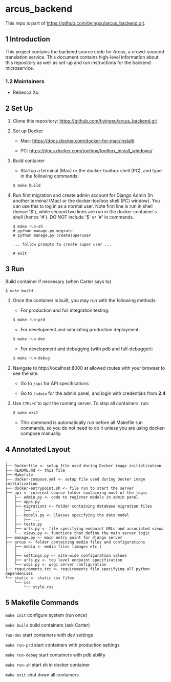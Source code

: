 # arcus_backend

This repo is part of https://github.com/tiyingxu/arcus_backend.git.

## 1 Introduction

This project contains the backend source code for Arcus, a crowd-sourced translation service. This document contains high-level information about this repository as well as set-up and run instructions for the backend microservice.

### 1.2 Maintainers

- Rebecca Xu

## 2 Set Up

1. Clone this repository: https://github.com/tiyingxu/arcus_backend.git

2. Set up Docker

    - Mac: https://docs.docker.com/docker-for-mac/install/

    - PC: https://docs.docker.com/toolbox/toolbox_install_windows/

3. Build container

    - Startup a terminal (Mac) or the docker-toolbox shell (PC), and type in the following commands:

    ```bash
    $ make build
    ```
    
4. Run first migration and create admin account for Django Admin (In another terminal (Mac) or the docker-toolbox shell (PC) window). You can use this to log in as a normal user. Note first line is run in shell (hence '$'), while second two lines are run in the docker container's shell (hence '#'). DO NOT include '$' or '#' in commands.

    ```
    $ make run-sh
    # python manage.py migrate
    # python manage.py createsuperuser
    
    ... follow prompts to create super user ...
    
    # exit
    ```


## 3 Run

Build container if necessary (when Carter says to)

```bash
$ make build
```

1. Once the container is built, you may run with the following methods:

    - For production and full integration testing:

     ```bash
     $ make run-prd
     ```

    - For development and simulating production deployment:

     ```bash
     $ make run-dev
     ```

    - For development and debugging (with pdb and full-debugger):

     ```bash
     $ make run-debug
     ```

2. Navigate to http://localhost:8000 at allowed routes with your browser to see the site.
    - Go to `/api` for API specifications

    - Go to `/admin` for the admin panel, and login with credentials from **2.4**

3. Use `CTRL+C` to quit the running server. To stop all containers, run:

     ```bash
     $ make exit
     ```
     
    - This command is automatically run before all Makefile run commands, so you do not need to do it unless you are using docker-compose manually.

  

## 4 Annotated Layout
```
.
├── Dockerfile <- setup file used during Docker image initialization
├── README.md <- this file
├── Makefile
├── docker-compose.yml <- setup file used during Docker image initialization
├── docker-entrypoint.sh <- file run to start the server
├── api <- internal source folder containing most of the logic
│   ├── admin.py <- code to register models in admin panel
│   ├── apps.py
│   ├── migrations <- folder containing database migration files
│   │   ├── ...
│   ├── models.py <- Classes specifying the data model
│   │   ├── ...
│   ├── tests.py
│   ├── urls.py <- file specifying endpoint URLs and associated views
│   └── views.py <- functions that define the main server logic
├── manage.py <- main entry point for django server
├── arcus <- folder containing media files and configurations
│   ├── media <- media files (images etc.)
│   │   ...
│   ├── settings.py <- site-wide configuration values
│   ├── urls.py <- top level endpoint specification
│   └── wsgi.py <- wsgi server configuration
├── requirements.txt <- requirements file specifying all python dependencies
└── static <- static css files
    └── css 
        └── style.css
```

## 5 Makefile Commands


`make init` configure system (run once)

`make build` build containers (ask Carter)

`run-dev` start containers with dev settings

`make run-prd` start containers with production settings

`make run-debug` start containers with pdb ability

`make run-sh` start sh in docker container

`make exit` shut down all containers
